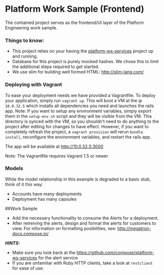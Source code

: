 Platform Work Sample (Frontend)
===============================

The contained project serves as the frontend/UI layer of the Platform Engineering work sample.

### Things to know:

* This project relies on your having the [platform-ws-services](https://github.com/compose/platform-ws-services) project up and running.
* Database for this project is purely mocked hashes.  We chose this to limit the additional steps required to get started.
* We use slim for building well formed HTML: http://slim-lang.com/

### Deploying with Vagrant

To ease your deployment needs we have provided a Vagrantfile. To deploy your application, simply run `vagrant up`. This will boot a VM at the ip `10.0.32.5` which installs all dependencies you need and launches the rails app. Note: If you want to setup any environment variables, simply export them in the `setup-env.sh` script and they will be visible from the VM. This directory is synced with the VM, so you shouldn't need to do anything to the project after editing for changes to have effect. However, if you want to completely refresh the project, a `vagrant provision` will rerun `bundle install`, reconfigure the environment variables, and restart the rails app.

The app will be available at http://10.0.32.5:3000

Note: The Vagrantfile requires Vagrant 1.5 or newer

### Models

While the model relationship in this example is degraded to a basic
stub, think of it this way:

* Accounts have many deployments
* Deployment has many capsules

##Work Sample

* Add the necessary functionality to consume the Alerts for a deployment.
* After retreiving the alerts, design and format the alerts for customers to view.  For information on formatting posibilities, see: http://megatron-docs.compose.io/

***HINTS:***

* Make sure you look back at the https://github.com/compose/platform-ws-services for the alert service
* If you are unfamiliar with Ruby HTTP clients, take a look at `restclient` for ease of use.
